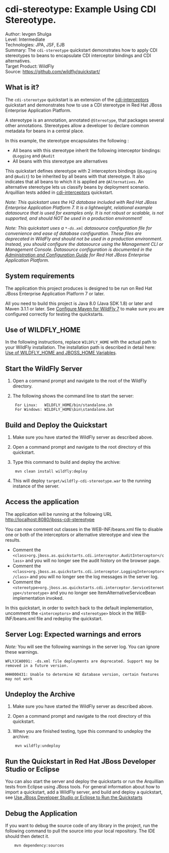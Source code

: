 cdi-stereotype: Example Using CDI Stereotype.
=================================================================================
Author: Ievgen Shulga  
Level: Intermediate  
Technologies: JPA, JSF, EJB  
Summary: The `cdi-stereotype` quickstart demonstrates how to apply CDI stereotypes to beans to encapsulate CDI interceptor bindings and CDI alternatives.  
Target Product: WildFly    
Source: <https://github.com/wildfly/quickstart/>  

What is it?
-----------

The `cdi-stereotype` quickstart is an extension of the [cdi-interceptors](../cdi_interceptors/README.md) quickstart and demonstrates how to use a CDI stereotype in Red Hat JBoss Enterprise Application Platform. 

A stereotype is an annotation, annotated `@Stereotype`, that packages several other annotations. Stereotypes allow a developer to declare common metadata for beans in a central place. 

In this example, the stereotype encapsulates the following :

* All beans with this stereotype inherit the following interceptor bindings: `@Logging` and `@Audit`
* All beans with this stereotype are alternatives

This quickstart defines stereotype with 2 interceptors bindings (`@Logging` and `@Audit`) to be inherited by all beans with that stereotype. It also indicates that all beans to which it is applied are `@Alternatives`. An alternative stereotype lets us classify beans by deployment scenario.
Arquillian tests added in [cdi-interceptors](../cdi_interceptors/README.md) quickstart.

_Note: This quickstart uses the H2 database included with Red Hat JBoss Enterprise Application Platform 7. It is a lightweight, relational example datasource that is used for examples only. It is not robust or scalable, is not supported, and should NOT be used in a production environment!_

_Note: This quickstart uses a `*-ds.xml` datasource configuration file for convenience and ease of database configuration. These files are deprecated in WildFly and should not be used in a production environment. Instead, you should configure the datasource using the Management CLI or Management Console. Datasource configuration is documented in the [Administration and Configuration Guide](https://access.redhat.com/documentation/en-US/JBoss_Enterprise_Application_Platform/) for Red Hat JBoss Enterprise Application Platform._
  

System requirements
-------------------

The application this project produces is designed to be run on Red Hat JBoss Enterprise Application Platform 7 or later. 

All you need to build this project is Java 8.0 (Java SDK 1.8) or later and Maven 3.1.1 or later. See [Configure Maven for WildFly 7](https://github.com/jboss-developer/jboss-developer-shared-resources/blob/master/guides/CONFIGURE_MAVEN_JBOSS_EAP7.md#configure-maven-to-build-and-deploy-the-quickstarts) to make sure you are configured correctly for testing the quickstarts.


Use of WILDFLY_HOME
---------------

In the following instructions, replace `WILDFLY_HOME` with the actual path to your WildFly installation. The installation path is described in detail here: [Use of WILDFLY_HOME and JBOSS_HOME Variables](https://github.com/jboss-developer/jboss-developer-shared-resources/blob/master/guides/USE_OF_EAP7_HOME.md#use-of-eap_home-and-jboss_home-variables).


Start the WildFly Server
-------------------------

1. Open a command prompt and navigate to the root of the WildFly directory.
2. The following shows the command line to start the server:

        For Linux:   WILDFLY_HOME/bin/standalone.sh
        For Windows: WILDFLY_HOME\bin\standalone.bat


Build and Deploy the Quickstart
-------------------------

1. Make sure you have started the WildFly server as described above.
2. Open a command prompt and navigate to the root directory of this quickstart.
3. Type this command to build and deploy the archive:

        mvn clean install wildfly:deploy

4. This will deploy `target/wildfly-cdi-stereotype.war` to the running instance of the server.
 

Access the application 
---------------------

The application will be running at the following URL <http://localhost:8080/jboss-cdi-stereotype>

You can now comment out classes in the WEB-INF/beans.xml file to disable one or both of the interceptors or alternative stereotype and view the results.

* Comment the `<class>org.jboss.as.quickstarts.cdi.interceptor.AuditInterceptor</class>` and you will no longer see the audit history on the browser page.
* Comment the `<class>org.jboss.as.quickstarts.cdi.interceptor.LoggingInterceptor</class>` and you will no longer see the log messages in the server log.
* Comment the `<stereotype>org.jboss.as.quickstarts.cdi.interceptor.ServiceStereotype</stereotype>` and you no longer see ItemAlternativeServiceBean implementation invoked.

In this quickstart, in order to switch back to the default implementation, 
uncomment the `<interceptors>` and `<stereotype>` block in the WEB-INF/beans.xml file and redeploy the quickstart.


Server Log: Expected warnings and errors
-----------------------------------

_Note:_ You will see the following warnings in the server log. You can ignore these warnings.

    WFLYJCA0091: -ds.xml file deployments are deprecated. Support may be removed in a future version.

    HHH000431: Unable to determine H2 database version, certain features may not work

Undeploy the Archive
--------------------

1. Make sure you have started the WildFly server as described above.
2. Open a command prompt and navigate to the root directory of this quickstart.
3. When you are finished testing, type this command to undeploy the archive:

        mvn wildfly:undeploy


Run the Quickstart in Red Hat JBoss Developer Studio or Eclipse
-------------------------------------
You can also start the server and deploy the quickstarts or run the Arquillian tests from Eclipse using JBoss tools. For general information about how to import a quickstart, add a WildFly server, and build and deploy a quickstart, see [Use JBoss Developer Studio or Eclipse to Run the Quickstarts](https://github.com/jboss-developer/jboss-developer-shared-resources/blob/master/guides/USE_JBDS.md#use-jboss-developer-studio-or-eclipse-to-run-the-quickstarts) 


Debug the Application
------------------------------------

If you want to debug the source code of any library in the project, run the following command to pull the source into your local repository. The IDE should then detect it.

        mvn dependency:sources

